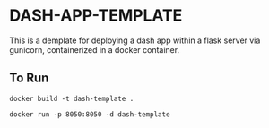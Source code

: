 # DASH-APP-TEMPLATE

This is a demplate for deploying a dash app within a flask server via gunicorn, containerized in a docker container. 

## To Run

```
docker build -t dash-template .

docker run -p 8050:8050 -d dash-template
```